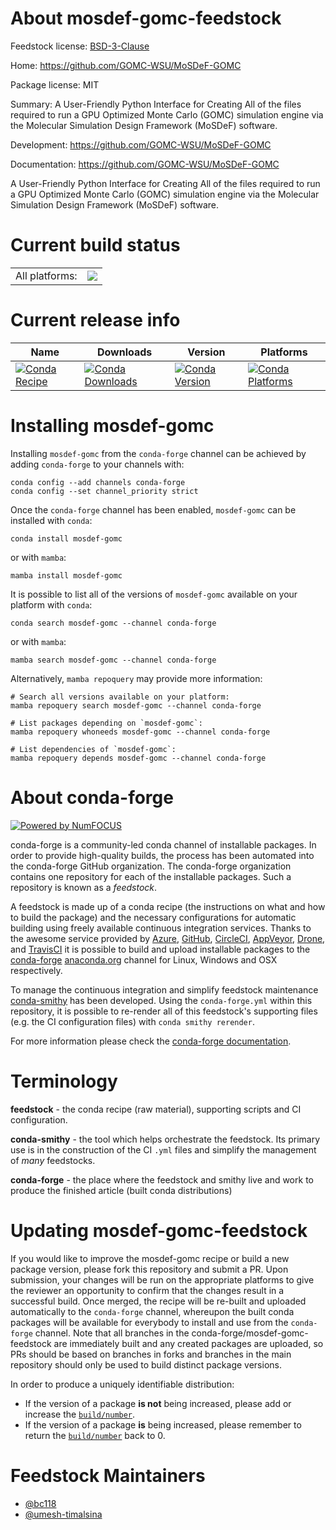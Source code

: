 About mosdef-gomc-feedstock
===========================

Feedstock license: [BSD-3-Clause](https://github.com/conda-forge/mosdef-gomc-feedstock/blob/main/LICENSE.txt)

Home: https://github.com/GOMC-WSU/MoSDeF-GOMC

Package license: MIT

Summary: A User-Friendly Python Interface for Creating All of the files required to run a GPU Optimized Monte Carlo (GOMC) simulation engine via the Molecular Simulation Design Framework (MoSDeF) software.

Development: https://github.com/GOMC-WSU/MoSDeF-GOMC

Documentation: https://github.com/GOMC-WSU/MoSDeF-GOMC

A User-Friendly Python Interface for Creating All of the files required to run a GPU Optimized Monte Carlo (GOMC) simulation engine via the Molecular Simulation Design Framework (MoSDeF) software.


Current build status
====================


<table><tr><td>All platforms:</td>
    <td>
      <a href="https://dev.azure.com/conda-forge/feedstock-builds/_build/latest?definitionId=15924&branchName=main">
        <img src="https://dev.azure.com/conda-forge/feedstock-builds/_apis/build/status/mosdef-gomc-feedstock?branchName=main">
      </a>
    </td>
  </tr>
</table>

Current release info
====================

| Name | Downloads | Version | Platforms |
| --- | --- | --- | --- |
| [![Conda Recipe](https://img.shields.io/badge/recipe-mosdef--gomc-green.svg)](https://anaconda.org/conda-forge/mosdef-gomc) | [![Conda Downloads](https://img.shields.io/conda/dn/conda-forge/mosdef-gomc.svg)](https://anaconda.org/conda-forge/mosdef-gomc) | [![Conda Version](https://img.shields.io/conda/vn/conda-forge/mosdef-gomc.svg)](https://anaconda.org/conda-forge/mosdef-gomc) | [![Conda Platforms](https://img.shields.io/conda/pn/conda-forge/mosdef-gomc.svg)](https://anaconda.org/conda-forge/mosdef-gomc) |

Installing mosdef-gomc
======================

Installing `mosdef-gomc` from the `conda-forge` channel can be achieved by adding `conda-forge` to your channels with:

```
conda config --add channels conda-forge
conda config --set channel_priority strict
```

Once the `conda-forge` channel has been enabled, `mosdef-gomc` can be installed with `conda`:

```
conda install mosdef-gomc
```

or with `mamba`:

```
mamba install mosdef-gomc
```

It is possible to list all of the versions of `mosdef-gomc` available on your platform with `conda`:

```
conda search mosdef-gomc --channel conda-forge
```

or with `mamba`:

```
mamba search mosdef-gomc --channel conda-forge
```

Alternatively, `mamba repoquery` may provide more information:

```
# Search all versions available on your platform:
mamba repoquery search mosdef-gomc --channel conda-forge

# List packages depending on `mosdef-gomc`:
mamba repoquery whoneeds mosdef-gomc --channel conda-forge

# List dependencies of `mosdef-gomc`:
mamba repoquery depends mosdef-gomc --channel conda-forge
```


About conda-forge
=================

[![Powered by
NumFOCUS](https://img.shields.io/badge/powered%20by-NumFOCUS-orange.svg?style=flat&colorA=E1523D&colorB=007D8A)](https://numfocus.org)

conda-forge is a community-led conda channel of installable packages.
In order to provide high-quality builds, the process has been automated into the
conda-forge GitHub organization. The conda-forge organization contains one repository
for each of the installable packages. Such a repository is known as a *feedstock*.

A feedstock is made up of a conda recipe (the instructions on what and how to build
the package) and the necessary configurations for automatic building using freely
available continuous integration services. Thanks to the awesome service provided by
[Azure](https://azure.microsoft.com/en-us/services/devops/), [GitHub](https://github.com/),
[CircleCI](https://circleci.com/), [AppVeyor](https://www.appveyor.com/),
[Drone](https://cloud.drone.io/welcome), and [TravisCI](https://travis-ci.com/)
it is possible to build and upload installable packages to the
[conda-forge](https://anaconda.org/conda-forge) [anaconda.org](https://anaconda.org/)
channel for Linux, Windows and OSX respectively.

To manage the continuous integration and simplify feedstock maintenance
[conda-smithy](https://github.com/conda-forge/conda-smithy) has been developed.
Using the ``conda-forge.yml`` within this repository, it is possible to re-render all of
this feedstock's supporting files (e.g. the CI configuration files) with ``conda smithy rerender``.

For more information please check the [conda-forge documentation](https://conda-forge.org/docs/).

Terminology
===========

**feedstock** - the conda recipe (raw material), supporting scripts and CI configuration.

**conda-smithy** - the tool which helps orchestrate the feedstock.
                   Its primary use is in the construction of the CI ``.yml`` files
                   and simplify the management of *many* feedstocks.

**conda-forge** - the place where the feedstock and smithy live and work to
                  produce the finished article (built conda distributions)


Updating mosdef-gomc-feedstock
==============================

If you would like to improve the mosdef-gomc recipe or build a new
package version, please fork this repository and submit a PR. Upon submission,
your changes will be run on the appropriate platforms to give the reviewer an
opportunity to confirm that the changes result in a successful build. Once
merged, the recipe will be re-built and uploaded automatically to the
`conda-forge` channel, whereupon the built conda packages will be available for
everybody to install and use from the `conda-forge` channel.
Note that all branches in the conda-forge/mosdef-gomc-feedstock are
immediately built and any created packages are uploaded, so PRs should be based
on branches in forks and branches in the main repository should only be used to
build distinct package versions.

In order to produce a uniquely identifiable distribution:
 * If the version of a package **is not** being increased, please add or increase
   the [``build/number``](https://docs.conda.io/projects/conda-build/en/latest/resources/define-metadata.html#build-number-and-string).
 * If the version of a package **is** being increased, please remember to return
   the [``build/number``](https://docs.conda.io/projects/conda-build/en/latest/resources/define-metadata.html#build-number-and-string)
   back to 0.

Feedstock Maintainers
=====================

* [@bc118](https://github.com/bc118/)
* [@umesh-timalsina](https://github.com/umesh-timalsina/)

